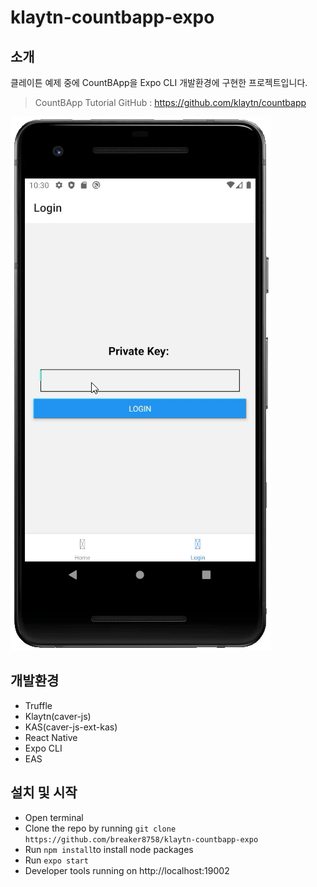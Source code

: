 # klaytn-countbapp-expo

## 소개
클레이튼 예제 중에 CountBApp을 Expo CLI 개발환경에 구현한 프로젝트입니다.
> CountBApp Tutorial GitHub : https://github.com/klaytn/countbapp

![klaytn-countbapp-expo-intro](assets/intro.gif)

## 개발환경
- Truffle
- Klaytn(caver-js)
- KAS(caver-js-ext-kas)
- React Native
- Expo CLI
- EAS

## 설치 및 시작
- Open terminal
- Clone the repo by running `git clone https://github.com/breaker8758/klaytn-countbapp-expo`
- Run `npm install`to install node packages
- Run `expo start`
- Developer tools running on http://localhost:19002
